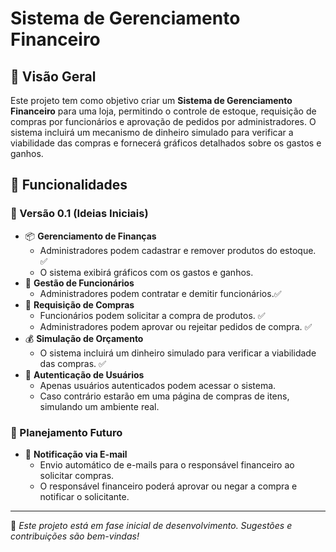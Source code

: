 # Sistema de Gerenciamento Financeiro

## 📌 Visão Geral
Este projeto tem como objetivo criar um **Sistema de Gerenciamento Financeiro** para uma loja, permitindo o controle de estoque, requisição de compras por funcionários e aprovação de pedidos por administradores. O sistema incluirá um mecanismo de dinheiro simulado para verificar a viabilidade das compras e fornecerá gráficos detalhados sobre os gastos e ganhos.

## 🚀 Funcionalidades
### 🔹 Versão 0.1 (Ideias Iniciais)
- 📦 **Gerenciamento de Finanças**
  - Administradores podem cadastrar e remover produtos do estoque. ✅
  - O sistema exibirá gráficos com os gastos e ganhos. 
- 🏢 **Gestão de Funcionários**
  - Administradores podem contratar e demitir funcionários.✅ 
- 🛒 **Requisição de Compras**
  - Funcionários podem solicitar a compra de produtos. ✅
  - Administradores podem aprovar ou rejeitar pedidos de compra. ✅ 
- 💰 **Simulação de Orçamento**
  - O sistema incluirá um dinheiro simulado para verificar a viabilidade das compras. ✅ 
- 🔐 **Autenticação de Usuários**
  - Apenas usuários autenticados podem acessar o sistema. 
  - Caso contrário estarão em uma página de compras de itens, simulando um ambiente real.


### 🔮 Planejamento Futuro
- 📧 **Notificação via E-mail**
  - Envio automático de e-mails para o responsável financeiro ao  solicitar compras. 
  - O responsável financeiro poderá aprovar ou negar a compra e notificar o solicitante. 

---
📢 *Este projeto está em fase inicial de desenvolvimento. Sugestões e contribuições são bem-vindas!*

